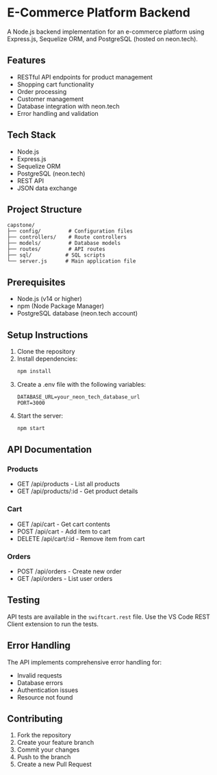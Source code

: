 # E-Commerce Platform Backend

A Node.js backend implementation for an e-commerce platform using Express.js, Sequelize ORM, and PostgreSQL (hosted on neon.tech).

## Features

- RESTful API endpoints for product management
- Shopping cart functionality
- Order processing
- Customer management
- Database integration with neon.tech
- Error handling and validation

## Tech Stack

- Node.js
- Express.js
- Sequelize ORM
- PostgreSQL (neon.tech)
- REST API
- JSON data exchange

## Project Structure

```
capstone/
├── config/         # Configuration files
├── controllers/    # Route controllers
├── models/         # Database models
├── routes/         # API routes
├── sql/           # SQL scripts
└── server.js      # Main application file
```

## Prerequisites

- Node.js (v14 or higher)
- npm (Node Package Manager)
- PostgreSQL database (neon.tech account)

## Setup Instructions

1. Clone the repository
2. Install dependencies:
   ```bash
   npm install
   ```
3. Create a .env file with the following variables:
   ```
   DATABASE_URL=your_neon_tech_database_url
   PORT=3000
   ```
4. Start the server:
   ```bash
   npm start
   ```

## API Documentation

### Products
- GET /api/products - List all products
- GET /api/products/:id - Get product details

### Cart
- GET /api/cart - Get cart contents
- POST /api/cart - Add item to cart
- DELETE /api/cart/:id - Remove item from cart

### Orders
- POST /api/orders - Create new order
- GET /api/orders - List user orders

## Testing

API tests are available in the `swiftcart.rest` file. Use the VS Code REST Client extension to run the tests.

## Error Handling

The API implements comprehensive error handling for:
- Invalid requests
- Database errors
- Authentication issues
- Resource not found

## Contributing

1. Fork the repository
2. Create your feature branch
3. Commit your changes
4. Push to the branch
5. Create a new Pull Request 